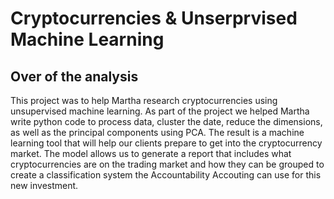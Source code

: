 # Cryptocurrencies & Unserprvised Machine Learning

## Over of the analysis

This project was to help Martha research cryptocurrencies using unsupervised machine learning.  As part of the project we helped Martha write python code to process data, cluster the date, reduce the dimensions, as well as the principal components using PCA.  The result is a machine learning tool that will help our clients prepare to get into the cryptocurrency market.  The model allows us to generate a report that includes what cryptocurrencies are on the trading market and how they can be grouped to create a classification system the Accountability Accouting can use for this new investment.
